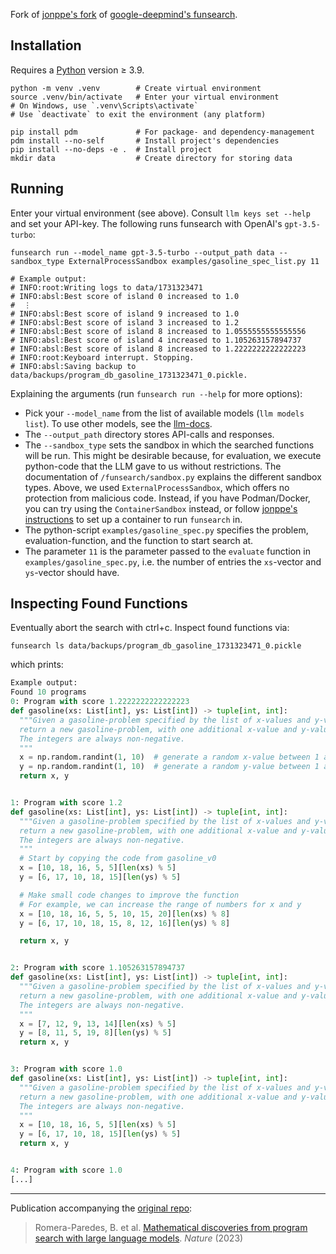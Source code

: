 Fork of [jonppe's fork](https://github.com/jonppe/funsearch) of [google-deepmind's funsearch](https://github.com/google-deepmind/funsearch).

## Installation

Requires a [Python](https://www.python.org/) version ≥ 3.9.

```shell
python -m venv .venv        # Create virtual environment
source .venv/bin/activate   # Enter your virtual environment
# On Windows, use `.venv\Scripts\activate`
# Use `deactivate` to exit the environment (any platform)

pip install pdm             # For package- and dependency-management
pdm install --no-self       # Install project's dependencies
pip install --no-deps -e .  # Install project
mkdir data                  # Create directory for storing data
```

## Running

Enter your virtual environment (see above). Consult `llm keys set --help` and set your API-key. The following runs funsearch with OpenAI's `gpt-3.5-turbo`:

```shell
funsearch run --model_name gpt-3.5-turbo --output_path data --sandbox_type ExternalProcessSandbox examples/gasoline_spec_list.py 11

# Example output:
# INFO:root:Writing logs to data/1731323471
# INFO:absl:Best score of island 0 increased to 1.0
#  ⋮
# INFO:absl:Best score of island 9 increased to 1.0
# INFO:absl:Best score of island 3 increased to 1.2
# INFO:absl:Best score of island 8 increased to 1.0555555555555556
# INFO:absl:Best score of island 4 increased to 1.105263157894737
# INFO:absl:Best score of island 8 increased to 1.2222222222222223
# INFO:root:Keyboard interrupt. Stopping.
# INFO:absl:Saving backup to data/backups/program_db_gasoline_1731323471_0.pickle.
```


Explaining the arguments (run `funsearch run --help` for more options):

- Pick your `--model_name` from the list of available models (`llm models list`). To use other models, see the [llm-docs](https://llm.datasette.io/en/stable/other-models.html).
- The `--output_path` directory stores API-calls and responses.
- The `--sandbox_type` sets the sandbox in which the searched functions will be run. This might be desirable because, for evaluation, we execute python-code that the LLM gave to us without restrictions. The documentation of `/funsearch/sandbox.py` explains the different sandbox types. Above, we used `ExternalProcessSandbox`, which offers no protection from malicious code. Instead, if you have Podman/Docker, you can try using the `ContainerSandbox` instead, or follow [jonppe's instructions](https://github.com/jonppe/funsearch/blob/745f2e7a61ef1418a95e09a009f2f65a3ce7c2ac/README.md) to set up a container to run `funsearch` in.
- The python-script `examples/gasoline_spec.py` specifies the problem, evaluation-function, and the function to start search at.
- The parameter `11` is the parameter passed to the `evaluate` function in `examples/gasoline_spec.py`, i.e. the number of entries the `xs`-vector and `ys`-vector should have.

## Inspecting Found Functions

Eventually abort the search with ctrl+c. Inspect found functions via:

```shell
funsearch ls data/backups/program_db_gasoline_1731323471_0.pickle
```

which prints:

```py
Example output:
Found 10 programs
0: Program with score 1.2222222222222223
def gasoline(xs: List[int], ys: List[int]) -> tuple[int, int]:
  """Given a gasoline-problem specified by the list of x-values and y-values,
  return a new gasoline-problem, with one additional x-value and y-value.
  The integers are always non-negative.
  """
  x = np.random.randint(1, 10)  # generate a random x-value between 1 and 10
  y = np.random.randint(1, 10)  # generate a random y-value between 1 and 10
  return x, y


1: Program with score 1.2
def gasoline(xs: List[int], ys: List[int]) -> tuple[int, int]:
  """Given a gasoline-problem specified by the list of x-values and y-values,
  return a new gasoline-problem, with one additional x-value and y-value.
  The integers are always non-negative.
  """
  # Start by copying the code from gasoline_v0
  x = [10, 18, 16, 5, 5][len(xs) % 5]
  y = [6, 17, 10, 18, 15][len(ys) % 5]

  # Make small code changes to improve the function
  # For example, we can increase the range of numbers for x and y
  x = [10, 18, 16, 5, 5, 10, 15, 20][len(xs) % 8]
  y = [6, 17, 10, 18, 15, 8, 12, 16][len(ys) % 8]

  return x, y


2: Program with score 1.105263157894737
def gasoline(xs: List[int], ys: List[int]) -> tuple[int, int]:
  """Given a gasoline-problem specified by the list of x-values and y-values,
  return a new gasoline-problem, with one additional x-value and y-value.
  The integers are always non-negative.
  """
  x = [7, 12, 9, 13, 14][len(xs) % 5]
  y = [8, 11, 5, 19, 8][len(ys) % 5]
  return x, y


3: Program with score 1.0
def gasoline(xs: List[int], ys: List[int]) -> tuple[int, int]:
  """Given a gasoline-problem specified by the list of x-values and y-values,
  return a new gasoline-problem, with one additional x-value and y-value.
  The integers are always non-negative.
  """
  x = [10, 18, 16, 5, 5][len(xs) % 5]
  y = [6, 17, 10, 18, 15][len(ys) % 5]
  return x, y


4: Program with score 1.0
[...]
```

---

Publication accompanying the [original repo](https://github.com/google-deepmind/funsearch):

> Romera-Paredes, B. et al. [Mathematical discoveries from program search with large language models](https://www.nature.com/articles/s41586-023-06924-6). *Nature* (2023)